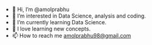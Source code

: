- 👋 Hi, I’m @amolprabhu
- 👀 I’m interested in Data Science, analysis and coding.
- 🌱 I’m currently learning Data Science.
- 📖 I love learning new concepts.
- 📫 How to reach me amolprabhu98@gmail.com

<!---
amolprabhu/amolprabhu is a ✨ special ✨ repository because its `README.md` (this file) appears on your GitHub profile.
You can click the Preview link to take a look at your changes.
--->

